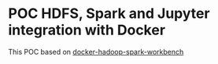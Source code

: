 # POC HDFS, Spark and Jupyter integration with Docker

This POC based on [docker-hadoop-spark-workbench](https://github.com/thuongdinh/docker-hadoop-spark-workbench)